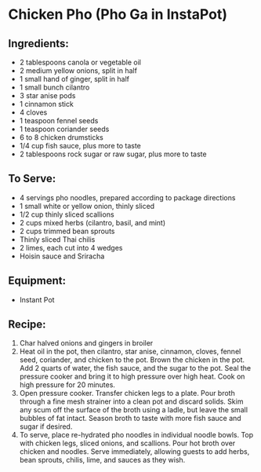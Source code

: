 # Chicken Pho (Pho Ga in InstaPot)

## Ingredients:

* 2 tablespoons canola or vegetable oil
* 2 medium yellow onions, split in half
* 1 small hand of ginger, split in half
* 1 small bunch cilantro
* 3 star anise pods
* 1 cinnamon stick
* 4 cloves
* 1 teaspoon fennel seeds
* 1 teaspoon coriander seeds
* 6 to 8 chicken drumsticks
* 1/4 cup fish sauce, plus more to taste
* 2 tablespoons rock sugar or raw sugar, plus more to taste

## To Serve:

* 4 servings pho noodles, prepared according to package directions
* 1 small white or yellow onion, thinly sliced
* 1/2 cup thinly sliced scallions
* 2 cups mixed herbs (cilantro, basil, and mint)
* 2 cups trimmed bean sprouts
* Thinly sliced Thai chilis
* 2 limes, each cut into 4 wedges
* Hoisin sauce and Sriracha

## Equipment:

* Instant Pot

## Recipe:

1. Char halved onions and gingers in broiler
2. Heat oil in the pot, then cilantro, star anise, cinnamon, cloves, fennel seed, coriander, and chicken to the pot. Brown the chicken in the pot. Add 2 quarts of water, the fish sauce, and the sugar to the pot. Seal the pressure cooker and bring it to high pressure over high heat. Cook on high pressure for 20 minutes.
3. Open pressure cooker. Transfer chicken legs to a plate. Pour broth through a fine mesh strainer into a clean pot and discard solids. Skim any scum off the surface of the broth using a ladle, but leave the small bubbles of fat intact. Season broth to taste with more fish sauce and sugar if desired.
4. To serve, place re-hydrated pho noodles in individual noodle bowls. Top with chicken legs, sliced onions, and scallions. Pour hot broth over chicken and noodles. Serve immediately, allowing guests to add herbs, bean sprouts, chilis, lime, and sauces as they wish.
